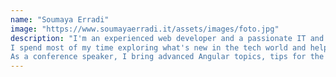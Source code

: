 ```yaml
---
name: "Soumaya Erradi"
image: "https://www.soumayaerradi.it/assets/images/foto.jpg"
description: "I'm an experienced web developer and a passionate IT and electronics trainer, specializing in frontend development and enterprise applications built with Angular.
I spend most of my time exploring what's new in the tech world and helping other developers improve their skills.
As a conference speaker, I bring advanced Angular topics, tips for the integration of smart contracts and best solutions for web3 applications."
---
```

